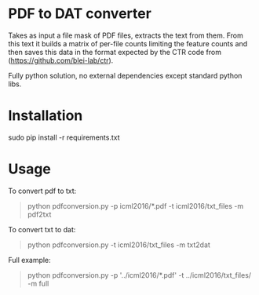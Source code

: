 # PDF to DAT converter

Takes as input a file mask of PDF files, extracts the text from them. From this text it builds a matrix of per-file counts limiting the feature counts and then saves this data in the format expected by the CTR code from (https://github.com/blei-lab/ctr).

Fully python solution, no external dependencies except standard python libs.

# Installation
sudo pip install -r requirements.txt

# Usage

To convert pdf to txt:
>  python pdfconversion.py -p icml2016/*.pdf -t icml2016/txt_files -m pdf2txt

To convert txt to dat:
>  python pdfconversion.py -t icml2016/txt_files -m txt2dat

Full example:
> python pdfconversion.py -p '../icml2016/*.pdf' -t ../icml2016/txt_files/ -m full
